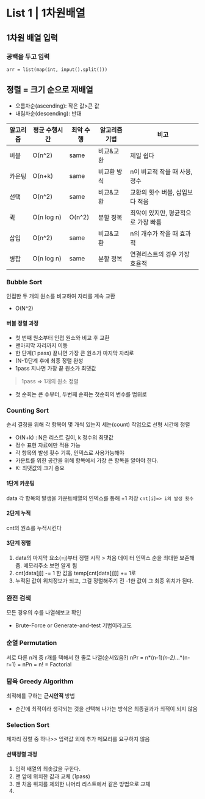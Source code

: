 # List 1 | 1차원배열
## 1차원 배열 입력
### 공백을 두고 입력
`arr = list(map(int, input().split()))`
## 정렬 = 크기 순으로 재배열
- 오름차순(ascending): 작은 값>큰 값
- 내림차순(descending): 반대

|알고리즘|평균 수행시간| 최악 수행  | 알고리즘 기법 |비고|
|-------|-----------|--------|---------|----|
|버블|O(n^2)| same   | 비교&교환   | 제일 쉽다              |
|카운팅|O(n+k)| same   | 비교환 방식  | n이 비교적 작을 때 사용, 정수 |
|선택|O(n^2)| same   | 비교&교환   | 교환의 횟수 버블, 삽입보다 적음 |
|퀵|O(n log n)| O(n^2) |분할 정복|최악이 있지만, 평균적으로 가장 빠름|
|삽입|O(n^2)|same|비교&교환|n의 개수가 작을 때 효과적|
|병합|O(n log n)|same|분할 정복|연결리스트의 경우 가장 효율적|
### **Bubble Sort**
인접한 두 개의 원소를 비교하여 자리를 계속 교환
- O(N^2)
#### 버블 정렬 과정
- 첫 번째 원소부터 인접 원소와 비교 후 교환
- 맨마지막 자리까지 이동
- 한 단계(1 pass) 끝나면 가장 큰 원소가 마지막 자리로
- (N-1)단계 후에 최종 정렬 완성
- 1pass 지나면 가장 끝 원소가 최댓값
> 1pass => 1개의 원소 정렬
- 첫 순회는 큰 수부터, 두번째 순회는 첫순회의 변수를 범위로
### **Counting Sort**
순서 결정을 위해 각 항목이 몇 개씩 있는지 세는(count) 작업으로
선형 시간에 정렬
- O(N+k) : N은 리스트 길이, k 정수의 최댓값
- 정수 표현 자료에만 적용 가능
- 각 항목의 발생 횟수 기록, 인덱스로 사용가능해야
- 카운트를 위한 공간을 위해 항목에서 가장 큰 항목을 알아야 한다.
- K: 최댓값의 크기 중요
#### 1단계 카운팅
data 각 항목의 발생을 카운트배열의 인덱스를 통해 +1 저장
`cnt[i]=> i의 발생 횟수`
#### 2단계 누적
cnt의 원소를 누적시킨다
#### 3단계 정렬
1. data의 마지막 요소(=j)부터 정렬 시작 > 처음 데이
   터 인덱스 순을 최대한 보존해줌. 메모리주소 보면 알게 됨
2. cnt[data[j]] -= 1 한 값을 temp[cnt[data[j]]] += 1로 
3. 누적된 값이 위치정보가 되고, 그걸 정렬해주기 전 -1한 값이 그 최종 위치가 된다.
### 완전 검색
모든 경우의 수를 나열해보고 확인
- Brute-Force or Generate-and-test 기법이라고도
### 순열 Permutation
서로 다른 n개 중 r개를 택해서 한 줄로 나열(순서있음?)
nPr = n*(n-1)*(n-2)*...*(n-r+1) = 
nPn = n! = Factorial
### 탐욕 Greedy Algorithm
최적해를 구하는 **근시안적** 방법
- 순간에 최적이라 생각되는 것을 선택해 나가는 방식은 최종결과가 최적이 되지 않음
### Selection Sort
제자리 정렬 중 하나>> 입력값 외에 추가 메모리를 요구하지 않음
#### 선택정렬 과정
1. 입력 배열의 최솟값을 구한다.
2. 맨 앞에 위치한 값과 교체 (1pass)
3. 맨 처음 위치를 제외한 나머리 리스트에서 같은 방법으로 교체
4. 
